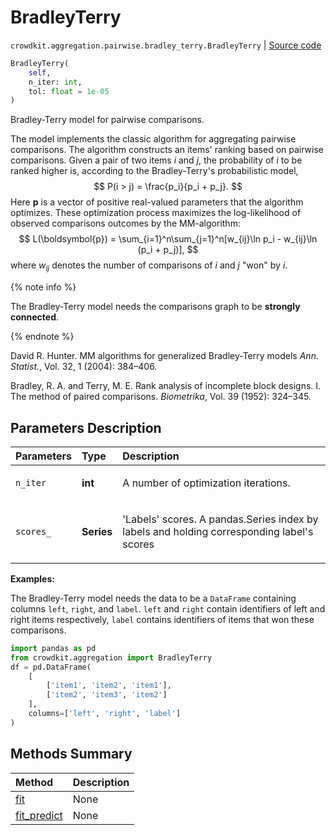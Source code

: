 # BradleyTerry
`crowdkit.aggregation.pairwise.bradley_terry.BradleyTerry` | [Source code](https://github.com/Toloka/crowd-kit/blob/v1.1.0.rc2/crowdkit/aggregation/pairwise/bradley_terry.py#L15)

```python
BradleyTerry(
    self,
    n_iter: int,
    tol: float = 1e-05
)
```

Bradley-Terry model for pairwise comparisons.


The model implements the classic algorithm for aggregating pairwise comparisons.
The algorithm constructs an items' ranking based on pairwise comparisons. Given
a pair of two items $i$ and $j$, the probability of $i$ to be ranked higher is,
according to the Bradley-Terry's probabilistic model,
$$
P(i > j) = \frac{p_i}{p_i + p_j}.
$$
Here $\boldsymbol{p}$ is a vector of positive real-valued parameters that the algorithm optimizes. These
optimization process maximizes the log-likelihood of observed comparisons outcomes by the MM-algorithm:
$$
L(\boldsymbol{p}) = \sum_{i=1}^n\sum_{j=1}^n[w_{ij}\ln p_i - w_{ij}\ln (p_i + p_j)],
$$
where $w_{ij}$ denotes the number of comparisons of $i$ and $j$ "won" by $i$.

{% note info %}

The Bradley-Terry model needs the comparisons graph to be **strongly connected**.

{% endnote %}

David R. Hunter.
MM algorithms for generalized Bradley-Terry models
*Ann. Statist.*, Vol. 32, 1 (2004): 384–406.

Bradley, R. A. and Terry, M. E.
Rank analysis of incomplete block designs. I. The method of paired comparisons.
*Biometrika*, Vol. 39 (1952): 324–345.

## Parameters Description

| Parameters | Type | Description |
| :----------| :----| :-----------|
`n_iter`|**int**|<p>A number of optimization iterations.</p>
`scores_`|**Series**|<p>&#x27;Labels&#x27; scores. A pandas.Series index by labels and holding corresponding label&#x27;s scores</p>

**Examples:**

The Bradley-Terry model needs the data to be a `DataFrame` containing columns
`left`, `right`, and `label`. `left` and `right` contain identifiers of left and
right items respectively, `label` contains identifiers of items that won these
comparisons.

```python
import pandas as pd
from crowdkit.aggregation import BradleyTerry
df = pd.DataFrame(
    [
        ['item1', 'item2', 'item1'],
        ['item2', 'item3', 'item2']
    ],
    columns=['left', 'right', 'label']
)
```
## Methods Summary

| Method | Description |
| :------| :-----------|
[fit](crowdkit.aggregation.pairwise.bradley_terry.BradleyTerry.fit.md)| None
[fit_predict](crowdkit.aggregation.pairwise.bradley_terry.BradleyTerry.fit_predict.md)| None
